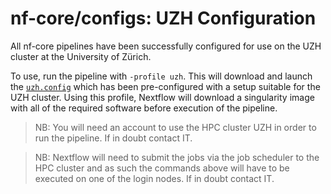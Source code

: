 # nf-core/configs: UZH Configuration

All nf-core pipelines have been successfully configured for use on the UZH cluster at the University of Zürich.

To use, run the pipeline with `-profile uzh`. This will download and launch the [`uzh.config`](../conf/uzh.config) which has been pre-configured with a setup suitable for the UZH cluster. Using this profile, Nextflow will download a singularity image with all of the required software before execution of the pipeline.


>NB: You will need an account to use the HPC cluster UZH in order to run the pipeline. If in doubt contact IT.

>NB: Nextflow will need to submit the jobs via the job scheduler to the HPC cluster and as such the commands above will have to be executed on one of the login nodes. If in doubt contact IT.
